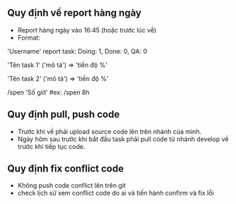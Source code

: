 ## Quy định về report hàng ngày
- Report hàng ngày vào 16:45 (hoặc trước lúc về)
- Format: 

'Username' report task: Doing: 1, Done: 0, QA: 0

'Tên task 1' ('mô tả') => 'tiến độ %'

'Tên task 2' ('mô tả') => 'tiến độ %'

/spen 'Số giờ' #ex: /spen 8h

## Quy định pull, push code
- Trước khi về phải upload source code lên trên nhánh của mình.
- Ngày hôm sau trước khi bắt đầu task phải pull code từ nhánh develop về trước khi tiếp tục code.

## Quy định fix conflict code
- Không push code conflict lên trên git
- check lịch sử xem conflict code do ai và tiến hành confirm và fix lỗi
